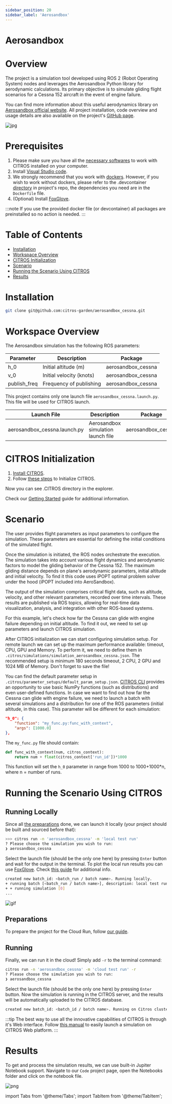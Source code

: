 ```yaml
---
sidebar_position: 20
sidebar_label: 'Aerosandbox'
---
```


# Aerosandbox

# Overview
The project is a simulation tool developed using ROS 2 (Robot Operating System) nodes and leverages the Aerosandbox Python library for aerodynamic calculations. Its primary objective is to simulate gliding flight scenarios for a Cessna 152 aircraft in the event of engine failure.

You can find more information about this useful aerodynamics library on [Aerosandbox official website](https://github.com/peterdsharpe/AeroSandbox). All project installation, code overview and usage details are also available on the project's [GitHub page](https://github.com/citros-garden/aerosandbox_cessna).

![jpg](img/cessna152.jpg "https://en.wikipedia.org/wiki/File:Cessna_152_PR-EJQ_(8476096843).jpg")

# Prerequisites

1. Please make sure you have all the [necessary softwares](https://citros.io/doc/docs_tutorials/getting_started/#softwares-to-work-with-citros) to work with CITROS installed on your computer.
2. Install [Visual Studio code](https://code.visualstudio.com/download).
3. We strongly recommend that you work with [dockers](https://citros.io/doc/docs_tutorials/dockerfile_overview/). However, if you wish to work without dockers, please refer to the .devcontainer [directory](https://github.com/citros-garden/aerosandbox_cessna/tree/main/.devcontainer) in project's repo, the dependencies you need are in the ```Dockerfile``` file.
4. (Optional) Install [FoxGlove](https://docs.foxglove.dev/docs/introduction).

:::note
If you use the provided docker file (or devcontainer) all packages are preinstalled so no action is needed. 
:::


# Table of Contents
- [Installation](#installation)
- [Workspace Overview](#workspace-overview)
- [CITROS Initialization](#citros-initialization)
- [Scenario](#scenario)
- [Running the Scenario Using CITROS](#running-the-scenario-using-citros)
- [Results](#results)

# Installation
```bash
git clone git@github.com:citros-garden/aerosandbox_cessna.git
```

# Workspace Overview

The Aerosandbox simulation has the following ROS parameters:

|Parameter	|Description	|Package
|--|--|--
h_0	|Initial altitude (m)	|aerosandbox_cessna		
v_0	|Initial velocity (knots)	|aerosandbox_cessna	
publish_freq	|Frequency of publishing	|aerosandbox_cessna	

This project contains only one launch file ```aerosandbox_cessna.launch.py```. This file will be used for CITROS launch. 

|Launch File	|Description	|Package
|--|--|--
aerosandbox_cessna.launch.py	|Aerosandbox simulation launch file  |aerosandbox_cessna


# CITROS Initialization

1. [Install CITROS](https://citros.io/doc/docs_tutorials/getting_started/#installation).
2. Follow [these steps](https://citros.io/doc/docs_tutorials/getting_started/#initialization) to Initialize CITROS.

Now you can see .CITROS directory in the explorer.

Check our [Getting Started](https://citros.io/doc/docs_tutorials/getting_started/) guide for additional information.


# Scenario
The user provides flight parameters as input parameters to configure the simulation. These parameters are essential for defining the initial conditions of the simulated flight.

Once the simulation is initiated, the ROS nodes orchestrate the execution. The simulation takes into account various flight dynamics and aerodynamic factors to model the gliding behavior of the Cessna 152. The maximum gliding distance depends on plane's aerodynamic parameters, initial altitude and initial velocity. To find it this code uses iPOPT optimal problem solver under the hood (iPOPT included into AeroSandbox).

The output of the simulation comprises critical flight data, such as altitude, velocity, and other relevant parameters, recorded over time intervals. These results are published via ROS topics, allowing for real-time data visualization, analysis, and integration with other ROS-based systems.

For this example, let's check how far the Cessna can glide with engine failure depending on initial altitude. To find it out, we need to set up parameters and launch CITROS simulation.


After CITROS initialization we can start configuring simulation setup. For remote launch we can set up the maximum performance available: timeout, CPU, GPU and Memory. To perform it, we need to define them in ```.citros/simulations/simulation_aerosandbox_cessna.json```. The recommended setup is minimum 180 seconds timeout, 2 CPU, 2 GPU and 1024 MB of Memory. Don't forget to save the file!

You can find the default parameter setup in ```.citros/parameter_setups/default_param_setup.json```. [CITROS CLI](https://citros.io/doc/docs_cli) provides an opportunity to use basic NumPy functions (such as distributions) and even user-defined functions. In case we want to find out how far the Cessna can glide with engine failure, we need to launch a batch with several simulations and a distribution for one of the ROS parameters (initial altitude, in this case). This parameter will be different for each simulation:

```json
"h_0": {
    "function": "my_func.py:func_with_context",
    "args": [1000.0]
},
```

The ```my_func.py``` file should contain:
```python
def func_with_context(num, citros_context):
    return num + float(citros_context['run_id'])*1000
```

This function will set the ```h_0``` parameter in range from 1000 to 1000+1000*n, where n = number of runs.

# Running the Scenario Using CITROS

<Tabs>

<TabItem value="local" label="Running Locally">

## Running Locally
Since all [the preparations](https://citros.io/doc/docs_tutorials/getting_started/) done, we can launch it locally (your project should be built and sourced before that):
```bash 
>>> citros run -n 'aerosandbox_cessna' -m 'local test run'
? Please choose the simulation you wish to run:
❯ aerosandbox_cessna
```
Select the launch file (should be the only one here) by pressing ```Enter``` button and wait for the output in the terminal. To plot the local run results you can use [FoxGlove](https://docs.foxglove.dev/docs/introduction). Check [this guide](https://citros.io/doc/docs_tutorials/#visualization-with-foxglove) for additional info.

```bash
created new batch_id: <batch_run / batch name>. Running locally.
+ running batch [<batch_run / batch name>], description: local test run, repeating simulations: [1]
+ + running simulation [0]
...
```

![gif](img/gif0.gif "FoxGlove example")

</TabItem>
<TabItem value="cloud" label="Running in Cloud">

## Preparations
To prepare the project for the Cloud Run, follow [our guide](https://citros.io/doc/docs_tutorials/getting_started/#upload-to-citros-server).


## Running 
Finally, we can run it in the cloud! Simply add `-r` to the terminal command: 
```bash 
citros run -n 'aerosandbox_cessna' -m 'cloud test run' -r
? Please choose the simulation you wish to run:
❯ aerosandbox_cessna
```

Select the launch file (should be the only one here) by pressing `Enter` button. Now the simulation is running in the CITROS server, and the results will be automatically uploaded to the CITROS database.

```bash
created new batch_id: <batch_id / batch name>. Running on Citros cluster. See https://citros.io/batch/<batch_id / batch name>.
```

:::tip
The best way to use all the innovative capabilities of CITROS is through it's Web interface. Follow [this manual](https://citros.io/doc/docs/simulations/sim_overview) to easily launch a simulation on CITROS Web platform.
:::

</TabItem>

</Tabs>

# Results

To get and process the simulation results, we can use built-in Jupiter Notebook support. Navigate to our ```Code``` project page, open the Notebooks folder and click on the notebook file. 

![png](img/citros3.png "CITROS example")

import Tabs from '@theme/Tabs';
import TabItem from '@theme/TabItem';
